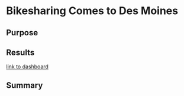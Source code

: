 # Bikesharing Comes to Des Moines

## Purpose

## Results

[link to dashboard](https://public.tableau.com/shared/3Y2TZYW77?:display_count=n&:origin=viz_share_link)

## Summary
